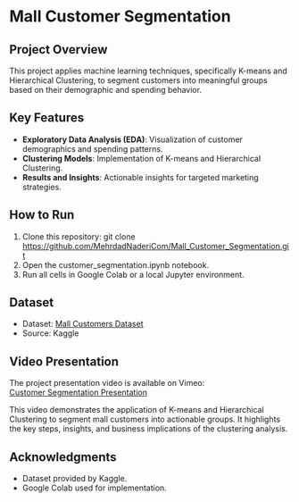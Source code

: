 # Mall Customer Segmentation

## Project Overview
This project applies machine learning techniques, specifically K-means and Hierarchical Clustering, to segment customers into meaningful groups based on their demographic and spending behavior.

## Key Features
- **Exploratory Data Analysis (EDA)**: Visualization of customer demographics and spending patterns.
- **Clustering Models**: Implementation of K-means and Hierarchical Clustering.
- **Results and Insights**: Actionable insights for targeted marketing strategies.

## How to Run
1. Clone this repository:
  git clone https://github.com/MehrdadNaderiCom/Mall_Customer_Segmentation.git
2. Open the customer_segmentation.ipynb notebook.
3. Run all cells in Google Colab or a local Jupyter environment.

## Dataset
- Dataset: [Mall Customers Dataset](https://www.kaggle.com/datasets/shwetabh123/mall-customers)
- Source: Kaggle

## Video Presentation
The project presentation video is available on Vimeo:  
[Customer Segmentation Presentation](https://vimeo.com/1036902936?share=copy)

This video demonstrates the application of K-means and Hierarchical Clustering to segment mall customers into actionable groups. It highlights the key steps, insights, and business implications of the clustering analysis.

## Acknowledgments
- Dataset provided by Kaggle.
- Google Colab used for implementation.
